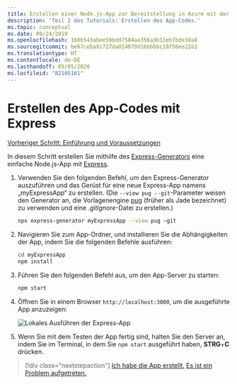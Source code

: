 ```yaml
---
title: Erstellen einer Node.js-App zur Bereitstellung in Azure mit der Azure-Befehlszeilenschnittstelle (Azure CLI)
description: 'Teil 2 des Tutorials: Erstellen des App-Codes.'
ms.topic: conceptual
ms.date: 09/24/2019
ms.openlocfilehash: 160b543abee59bdd7504aa356a3b11eb7bde3da8
ms.sourcegitcommit: be67ceba91727da014879d16bbbbc19756ee22e2
ms.translationtype: HT
ms.contentlocale: de-DE
ms.lasthandoff: 05/05/2020
ms.locfileid: "82105161"
---
```

# <a name="create-the-app-code-using-express"></a>Erstellen des App-Codes mit Express

[Vorheriger Schritt: Einführung und Voraussetzungen](tutorial-vscode-azure-cli-node-01.md)

In diesem Schritt erstellen Sie mithilfe des [Express-Generators](https://expressjs.com/en/starter/generator.html) eine einfache Node.js-App mit [Express](https://www.expressjs.com).

1. Verwenden Sie den folgenden Befehl, um den Express-Generator auszuführen und das Gerüst für eine neue Express-App namens „myExpressApp“ zu erstellen. (Die `--view pug --git`-Parameter weisen den Generator an, die Vorlagenengine [pug](https://pugjs.org/api/getting-started.html) (früher als Jade bezeichnet) zu verwenden und eine *.gitignore*-Datei zu erstellen.)

    ```bash
    npx express-generator myExpressApp --view pug –git
    ```

1. Navigieren Sie zum App-Ordner, und installieren Sie die Abhängigkeiten der App, indem Sie die folgenden Befehle ausführen:

    ```bash
    cd myExpressApp
    npm install
    ```

1. Führen Sie den folgenden Befehl aus, um den App-Server zu starten:

    ```bash
    npm start
    ```

1. Öffnen Sie in einem Browser `http://localhost:3000`, um die ausgeführte App anzuzeigen:

    ![Lokales Ausführen der Express-App](media/azure-cli/local-app.png)

1. Wenn Sie mit dem Testen der App fertig sind, halten Sie den Server an, indem Sie im Terminal, in dem Sie `npm start` ausgeführt haben, **STRG**+**C** drücken.

> [!div class="nextstepaction"]
> [Ich habe die App erstellt.](tutorial-vscode-azure-cli-node-03.md) [Es ist ein Problem aufgetreten.](https://www.research.net/r/PWZWZ52?tutorial=node-deployment&step=express)
